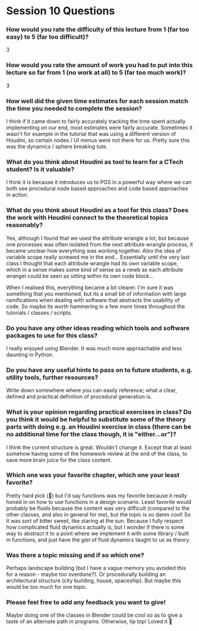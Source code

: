 # Session 10 Questions


### How would you rate the difficulty of this lecture from 1 (far too easy) to 5 (far too difficult)?
3

### How would you rate the amount of work you had to put into this lecture so far from 1 (no work at all) to 5 (far too much work)?
3

### How well did the given time estimates for each session match the time you needed to complete the session?
I think if it came down to fairly accurately tracking the time spent actually implementing on our end, most estimates were fairly accurate. 
Sometimes it wasn't for example in the tutorial that was using a different version of Houdini, so certain nodes / UI menus were not there for us.
Pretty sure this was the dynamics / sphere breaking tute. 

### What do you think about Houdini as tool to learn for a CTech student? Is it valuable?
I think it is because it introduces us to PGS in a powerful way where we can both see procedural node based approaches and code based approaches in action. 

### What do you think about Houdini as a tool for this class? Does the work with Houdini connect to the theoretical topics reasonably?
Yes, although I found that we used the attribute wrangle a lot, but because one processes was often isolated from the next attribute wrangle process, it became unclear how everything was working together. Also the idea of variable scope really screwed me in the end... 
Essentially until the very last class I thought that each attribute wrangle had its own variable scope, which in a sense makes some kind of sense as a newb as each attribute wrangel could be seen as sitting within its own code block... 

When I realised this, everything became a lot clearer. I'm sure it was something that you mentioned, but its a small bit of information with large ramifications when dealing with software that abstracts the usability of code. So maybe its worth hammering in a few more times throughout the tutorials / classes / scripts. 

### Do you have any other ideas reading which tools and software packages to use for this class?
I really enjoyed using Blender. It was much more approachable and less daunting in Python. 

### Do you have any useful hints to pass on to future students, e.g. utility tools, further resources?
Write down somewhere where you can easily reference; what a clear, defined and practical definition of procedural generation is. 

### What is your opinion regarding practical exercises in class? Do you think it would be helpful to substitute some of the theory parts with doing e.g. an Houdini exercise in class (there can be no additional time for the class though, it is "either...or")?
I think the current structure is great. Wouldn't change it. Except that at least somehow having some of the homework review at the end of the class, to save more brain juice for the class content. 

### Which one was your favorite chapter, which one your least favorite?
Pretty hard pick (👏) but I'd say functions was my favorite because it really honed in on how to use functions in a design scenario.
Least favorite would probably be fluids because the content was very difficult (compared to the other classes, and also in general for me), but the topic is so damn cool! So it was sort of bitter sweet, like staring at the sun. Because I fully respect how complicated fluid dynamics actually is, but I wonder if there is some way to abstract it to a point where we implement it with some library / built in functions, and just have the *gist* of fluid dynamics taught to us as theory.

### Was there a topic missing and if so which one?
Perhaps landscape building (but I have a vague memory you avoided this for a reason - maybe too overdone?).
Or procedurally building an architectural structure (city building, house, spaceship). But maybe this would be too much for one topic.

### Please feel free to add any feedback you want to give!
Maybe doing one of the classes in Blender could be cool so as to give a taste of an alternate path in programs.
Otherwise, tip top! Loved it 🙌